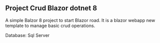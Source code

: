 ## Project Crud Blazor dotnet 8

A simple Balzor 8 project to start Blazor road.
It is a blazor webapp new template to manage basic crud operations.

Database: Sql Server
